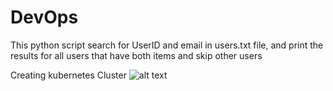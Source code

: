 # DevOps
This python script search for UserID and email in users.txt file, and print the results for all users that have both items and skip other users 

Creating kubernetes Cluster
![alt text](https://github.com/ahmedaelsharkawy/DevOps/tree/main/kubernetes_cluster/01_create_cluster_one_node.png?raw=true)

